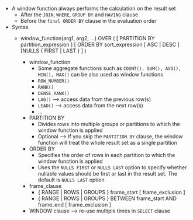 * A window function always performs the calculation on the result set
    * After the `JOIN`, `WHERE`, `GROUP BY` and `HAVING` clause
    * Before the `final ORDER BY` clause in the evaluation order
* Syntax
	* window_function(arg1, arg2, …)  OVER  (
		[ PARTITION  BY  partition_expression ]
		[ ORDER  BY  sort_expression  [ ASC  |  DESC ] [NULLS  { FIRST  |  LAST } ]
	)

        * window_function
            * Some aggregate functions such as `COUNT(), SUM(), AVG(), MIN(), MAX()` can be also used  as window functions
            * `ROW_NUMBER()`
            * `RANK()`
            * `DENSE_RANK()`
            * `LAG()` —> access data from the previous row(s)
            * `LEAD()` —> access data from the next row(s)
            * …
        * PARTITION BY
            * Divides rows into multiple groups or partitions to which the window function is applied
            * Optional —> If you skip the `PARTITION BY` clause, the window function will treat the whole result set as a single partition
        * ORDER BY
            * Specifies the order of rows in each partition to which the window function is applied
            * Uses the `NULLS FIRST` or `NULLS LAST` option to specify whether nullable values should be first or last in the result set. The default is `NULLS LAST` option
        * frame_clause
            * { RANGE  |  ROWS  | GROUPS  }  frame_start  [ frame_exclusion ]
            * { RANGE  |  ROWS  | GROUPS  }  BETWEEN  frame_start  AND  frame_end  [ frame_exclusion ]
        * WINDOW clause —> re-use multiple times in `SELECT` clause
